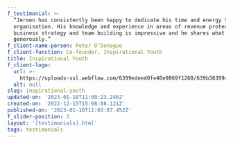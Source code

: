 ```yaml
---
f_testimonial: >-
  “Jeroen has consistently been happy to dedicate his time and energy to our
  organisation. His knowledge and experience in areas of revenue protection,
  business strategy and team building is impressive and he shares what he knows
  generously.”
f_client-name-person: Peter O’Donague
f_client-function: Co-founder, Inspirational Youth
title: Inspirational Youth
f_client-logo:
  url: >-
    https://uploads-ssl.webflow.com/6399edeed0fe40e9069f1260/639b38399c2bc76fce7e926f_youth.png
  alt: null
slug: inspirational-youth
updated-on: '2023-01-10T11:00:23.246Z'
created-on: '2022-12-15T15:08:08.121Z'
published-on: '2023-01-10T11:03:07.452Z'
f_slider-position: 3
layout: '[testimonials].html'
tags: testimonials
---
```



